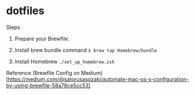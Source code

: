 # dotfiles
Steps

1) Prepare your Brewfile.

2) Install brew bundle command
```$ brew tap Homebrew/bundle```

3) Install Homebrew
```./set_up_homebrew.zsh ```

Reference
(Brewfile Config on Medium)[https://medium.com/@satorusasozaki/automate-mac-os-x-configuration-by-using-brewfile-58a78ce5cc53]